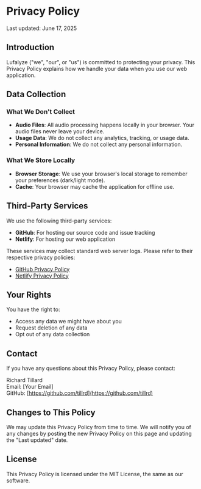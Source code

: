 # Privacy Policy

Last updated: June 17, 2025

## Introduction

Lufalyze ("we", "our", or "us") is committed to protecting your privacy. This Privacy Policy explains how we handle your data when you use our web application.

## Data Collection

### What We Don't Collect

- **Audio Files**: All audio processing happens locally in your browser. Your audio files never leave your device.
- **Usage Data**: We do not collect any analytics, tracking, or usage data.
- **Personal Information**: We do not collect any personal information.

### What We Store Locally

- **Browser Storage**: We use your browser's local storage to remember your preferences (dark/light mode).
- **Cache**: Your browser may cache the application for offline use.

## Third-Party Services

We use the following third-party services:

- **GitHub**: For hosting our source code and issue tracking
- **Netlify**: For hosting our web application

These services may collect standard web server logs. Please refer to their respective privacy policies:
- [GitHub Privacy Policy](https://docs.github.com/en/site-policy/privacy-policies/github-privacy-statement)
- [Netlify Privacy Policy](https://www.netlify.com/privacy/)

## Your Rights

You have the right to:
- Access any data we might have about you
- Request deletion of any data
- Opt out of any data collection

## Contact

If you have any questions about this Privacy Policy, please contact:

Richard Tillard  
Email: [Your Email]  
GitHub: [https://github.com/tillrd](https://github.com/tillrd)

## Changes to This Policy

We may update this Privacy Policy from time to time. We will notify you of any changes by posting the new Privacy Policy on this page and updating the "Last updated" date.

## License

This Privacy Policy is licensed under the MIT License, the same as our software. 